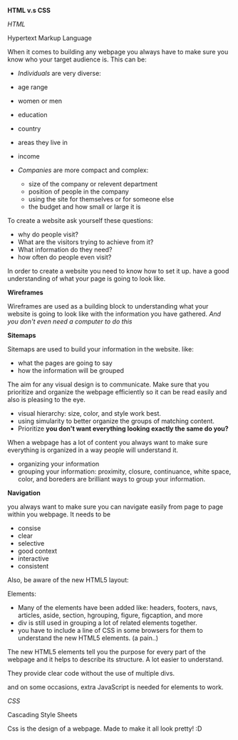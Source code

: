 **HTML v.s CSS**
 
 *HTML*

 Hypertext Markup Language
  
  When it comes to building any webpage you always have to make sure you know who your target audience is. This can be:

  - *Individuals* are very diverse:
   - age range
   - women or men
   - education
   - country
   - areas they live in
   - income

 - *Companies* are more compact and complex:
   - size of the company or relevent department
   - position of people in the company
   - using the site for themselves or for someone else
   - the budget and how small or large it is

To create a website ask yourself these questions:
  - why do people visit?
  - What are the visitors trying to achieve from it?
  - What information do they need?
  - how often do people even visit?
   
In order to create a website you need to know how to set it up. have a good understanding of what your page is going to look like.

**Wireframes**

Wireframes are used as a building block to understanding what your website is going to look like with the information you have gathered. *And you don't even need a computer to do this*
  
  **Sitemaps**

  Sitemaps are used to build your information in the website. like:
  - what the pages are going to say
  - how the information will be grouped

The aim for any visual design is to communicate. Make sure that you prioritize and organize the webpage efficiently so it can be read easily and also is pleasing to the eye.
 - visual hierarchy: size, color, and style work best.
 - using simularity to better organize the groups of matching content.
 - Prioritize  **you don't want everything looking exactly the same do you?**

When a webpage has a lot of content you always want to make sure everything is organized in a way people will understand it.
 - organizing your information
 - grouping your information: proximity, closure, continuance, white space, color, and boreders are brilliant ways to group your information.

 **Navigation**

 you always want to make sure you can navigate easily from page to page within you webpage. It needs to be
 - consise
 - clear
 - selective
 - good context
 - interactive
 - consistent

 Also, be aware of the new HTML5 layout:
  
  Elements:
   - Many of the elements have been added like: headers, footers, navs, articles, aside, section, hgrouping, figure, figcaption, and more
   - div is still used in grouping a lot of related elements together.
   - you have to include a line of CSS in some browsers for them to understand the new HTML5 elements. (a pain..)

   The new HTML5 elements tell you the purpose for every part of the webpage and it helps to describe its structure. A lot easier to understand.

   They provide clear code without the use of multiple divs.

   and on some occasions, extra JavaScript is needed for elements to work.

   *CSS*


   Cascading Style Sheets


   Css is the design of a webpage. Made to make it all look pretty! :D




